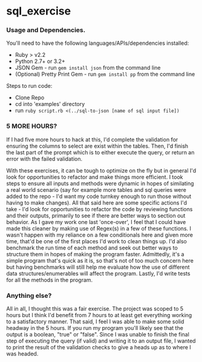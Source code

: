 # sql_exercise

### Usage and Dependencies.

You'll need to have the following languages/APIs/dependencies installed:

  * Ruby > v2.2
  * Python 2.7+ or 3.2+
  * JSON Gem - run ```gem install json``` from the command line
  * (Optional) Pretty Print Gem - run ```gem install pp``` from the command line

  Steps to run code:

  * Clone Repo
  * cd into 'examples' directory
  * run ```ruby script.rb <(../sql-to-json [name of sql input file])```

### 5 MORE HOURS?

If I had five more hours to hack at this, I'd complete the validation for ensuring the columns to select are exist within the tables. Then, I'd finish the last part of the prompt which is to either execute the query, or return an error with the failed validation.

With these exercises, it can be tough to optimize on the fly but in general I'd look for opportunities to refactor and make things more efficient. I took steps to ensure all inputs and methods were dynamic in hopes of similating a real world scenario (say for example more tables and sql queries were added to the repo - I'd want my code turnkey enough to run those without having to make changes). All that said here are some specific actions I'd take - I'd look for opportunities to refactor the code by reviewing functions and their outputs, primarily to see if there are better ways to section out behavior. As I gave my work one last 'once-over', I feel that I could have made this cleaner by making use of Regex(s) in a few of these functions. I wasn't happen with my reliance on a few conditionals here and given more time, that'd be one of the first places I'd work to clean things up. I'd also benchmark the run time of each method and seek out better ways to structure them in hopes of making the program faster. Admittedly, it's a simple program that's quick as it is, so that's not of too much concern here but having benchmarks will still help me evaluate how the use of different data structures/enumerables will affect the program. Lastly, I'd write tests for all the methods in the program.

### Anything else?

All in all, I thought this was a fair exercise. The project was scoped to 5 hours but I think I'd benefit from 7 hours to at least get everything working to a satisfactory manner. That said, I feel I was able to make some solid headway in the 5 hours. If you run my program you'll likely see that the output is a boolean, "true" or "false". Since I was unable to finish the final step of executing the query (if valid) and writing it to an output file, I wanted to print the result of the validation checks to give a heads up as to where I was headed.
